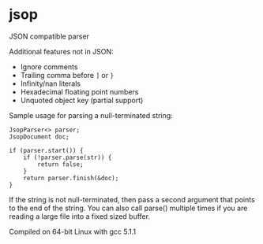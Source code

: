 # jsop
JSON compatible parser

Additional features not in JSON:
* Ignore comments
* Trailing comma before `]` or `}`
* Infinity/nan literals
* Hexadecimal floating point numbers
* Unquoted object key (partial support)

Sample usage for parsing a null-terminated string:

	JsopParser<> parser;
	JsopDocument doc;
	
	if (parser.start()) {
		if (!parser.parse(str)) {
			return false;
		}
		return parser.finish(&doc);
	}

If the string is not null-terminated, then pass a second argument that points to the end of the string. You can also call parse() multiple times if you are reading a large file into a fixed sized buffer.

Compiled on 64-bit Linux with gcc 5.1.1
